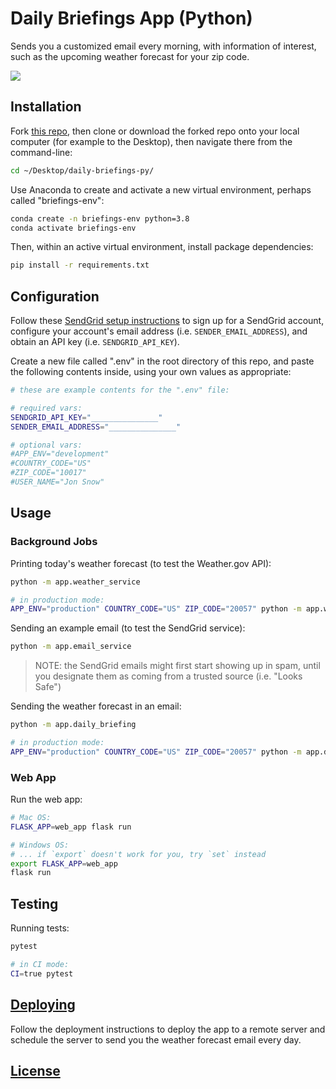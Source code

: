 # Daily Briefings App (Python)

Sends you a customized email every morning, with information of interest, such as the upcoming weather forecast for your zip code.

![](https://user-images.githubusercontent.com/1328807/77860069-173ef580-71db-11ea-83c6-5897bb9f4f51.png)

## Installation

Fork [this repo](https://github.com/prof-rossetti/daily-briefings-py), then clone or download the forked repo onto your local computer (for example to the Desktop), then navigate there from the command-line:

```sh
cd ~/Desktop/daily-briefings-py/
```

Use Anaconda to create and activate a new virtual environment, perhaps called "briefings-env":

```sh
conda create -n briefings-env python=3.8
conda activate briefings-env
```

Then, within an active virtual environment, install package dependencies:

```sh
pip install -r requirements.txt
```

## Configuration

Follow these [SendGrid setup instructions](https://github.com/prof-rossetti/intro-to-python/blob/master/notes/python/packages/sendgrid.md#setup) to sign up for a SendGrid account, configure your account's email address (i.e. `SENDER_EMAIL_ADDRESS`), and obtain an API key (i.e. `SENDGRID_API_KEY`).

Create a new file called ".env" in the root directory of this repo, and paste the following contents inside, using your own values as appropriate:

```sh
# these are example contents for the ".env" file:

# required vars:
SENDGRID_API_KEY="_______________"
SENDER_EMAIL_ADDRESS="_______________"

# optional vars:
#APP_ENV="development"
#COUNTRY_CODE="US"
#ZIP_CODE="10017"
#USER_NAME="Jon Snow"
```

## Usage

### Background Jobs

Printing today's weather forecast (to test the Weather.gov API):

```sh
python -m app.weather_service

# in production mode:
APP_ENV="production" COUNTRY_CODE="US" ZIP_CODE="20057" python -m app.weather_service
```

Sending an example email (to test the SendGrid service):

```sh
python -m app.email_service
```

> NOTE: the SendGrid emails might first start showing up in spam, until you designate them as coming from a trusted source (i.e. "Looks Safe")

Sending the weather forecast in an email:

```sh
python -m app.daily_briefing

# in production mode:
APP_ENV="production" COUNTRY_CODE="US" ZIP_CODE="20057" python -m app.daily_briefing
```

### Web App

Run the web app:

```sh
# Mac OS:
FLASK_APP=web_app flask run

# Windows OS:
# ... if `export` doesn't work for you, try `set` instead
export FLASK_APP=web_app
flask run
```

## Testing

Running tests:

```sh
pytest

# in CI mode:
CI=true pytest
```


## [Deploying](/DEPLOYING.md)

Follow the deployment instructions to deploy the app to a remote server and schedule the server to send you the weather forecast email every day.

## [License](/LICENSE.md)
